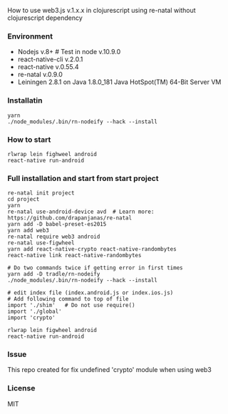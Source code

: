 How to use web3.js v.1.x.x in clojurescript using re-natal without clojurescript dependency

### Environment

-   Nodejs v.8+ # Test in node v.10.9.0
-   react-native-cli v.2.0.1
-   react-native v.0.55.4
-   re-natal v.0.9.0
-   Leiningen 2.8.1 on Java 1.8.0_181 Java HotSpot(TM) 64-Bit Server VM

### Installatin

```
yarn
./node_modules/.bin/rn-nodeify --hack --install
```

### How to start

```
rlwrap lein fighweel android
react-native run-android
```

### Full installation and start from start project

```
re-natal init project
cd project
yarn
re-natal use-android-device avd  # Learn more: https://github.com/drapanjanas/re-natal
yarn add -D babel-preset-es2015
yarn add web3
re-natal require web3 android
re-natal use-figwheel
yarn add react-native-crypto react-native-randombytes
react-native link react-native-randombytes

# Do two commands twice if getting error in first times
yarn add -D tradle/rn-nodeify
./node_modules/.bin/rn-nodeify --hack --install

# edit index file (index.android.js or index.ios.js)
# Add following command to top of file
import './shim'   # Do not use require()
import './global'
import 'crypto'

rlwrap lein figwheel android
react-native run-android
```

### Issue

This repo created for fix undefined 'crypto' module when using web3

### License

MIT
